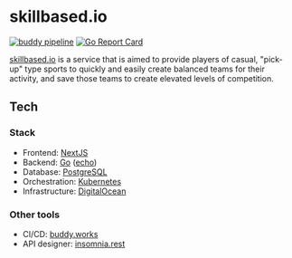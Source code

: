 # skillbased.io
[![buddy pipeline](https://app.buddy.works/adamdevigili/skillbased-io/pipelines/pipeline/253191/badge.svg?token=6af860b4faa5eaa8778be3f27b4ae51cac868735dbb8ca31c1896056df2e32bd "buddy pipeline")](https://app.buddy.works/adamdevigili/skillbased-io/pipelines/pipeline/253191)
[![Go Report Card](https://goreportcard.com/badge/github.com/adamdevigili/skillbased.io)](https://goreportcard.com/report/github.com/adamdevigili/skillbased.io)

[skillbased.io](http://skillbased.io) is a service that is aimed to provide players of casual, "pick-up" type sports to quickly and easily create balanced teams for their activity, and save those teams to create elevated levels of competition.

## Tech
### Stack
- Frontend: [NextJS](https://nextjs.org/)
- Backend: [Go](https://golang.org/) ([echo](https://echo.labstack.com/))
- Database: [PostgreSQL](https://www.postgresql.org/)
- Orchestration: [Kubernetes](https://kubernetes.io/)
- Infrastructure: [DigitalOcean](https://www.digitalocean.com/)


### Other tools
- CI/CD: [buddy.works](https://buddy.works/)
- API designer: [insomnia.rest](https://insomnia.rest/)

